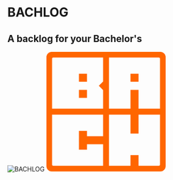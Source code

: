 # BACHLOG
## A backlog for your Bachelor's
![BACHLOG](https://github.com/user-attachments/assets/b6ec5dc2-dfa5-4dc1-a7d0-9383e97c018b)
<svg width="269" height="269" viewBox="0 0 269 269" fill="none" xmlns="http://www.w3.org/2000/svg">
<path d="M15.6914 11.1914C13.2063 11.1915 11.1915 13.2063 11.1914 15.6914V129.339H129.339V85.3262L120.362 76.3496L129.339 67.373V11.1914H15.6914ZM90.0195 87.0186V102.007H74.8496V87.0186H90.0195ZM90.0195 50.6934V65.6807H74.8496V50.6934H90.0195ZM139.03 139.03H1.5V12C1.5 6.20101 6.20102 1.50001 12 1.5H139.03V71.3877L134.068 76.3496L139.03 81.3115V139.03Z" fill="#FF6600" stroke="#FF6600" stroke-width="3"/>
<path d="M257 1.5C262.799 1.5 267.5 6.20101 267.5 12V139.03H129.969V1.5H257ZM139.661 129.339H191.15V87.0186H206.319V129.339H257.808V15.6914C257.808 13.2062 255.793 11.1914 253.308 11.1914H139.661V129.339ZM206.319 50.6934V65.6807H191.15V50.6934H206.319Z" fill="#FF6600" stroke="#FF6600" stroke-width="3"/>
<path d="M139.03 129.969V267.5H12C6.20101 267.5 1.5 262.799 1.5 257V129.969H139.03ZM11.1914 253.308C11.1915 255.793 13.2063 257.808 15.6914 257.808H129.339V206.319H90.0195V218.488H74.8496V179.163H90.0195V191.15H129.339V139.661H11.1914V253.308Z" fill="#FF6600" stroke="#FF6600" stroke-width="3"/>
<path d="M267.5 129.969V257C267.5 262.799 262.799 267.5 257 267.5H129.969V129.969H267.5ZM139.661 257.808H191.15V233.651H206.319V257.808H253.308C255.793 257.808 257.808 255.793 257.808 253.308V139.661H206.319V182.163H191.15V139.661H139.661V257.808Z" fill="#FF6600" stroke="#FF6600" stroke-width="3"/>
</svg>
